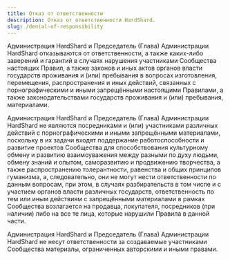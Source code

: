 ```yaml
---
title: Отказ от ответственности
description: Отказ от ответственности HardShard.
slug: /denial-of-responsibility
---
```


Администрация HardShard и Председатель (Глава) Администрации HardShard отказываются от ответственности, а также каких-либо заверений и гарантий в случаях нарушения участниками Сообщества настоящих Правил, а также законов и иных актов органов власти государств проживания и (или) пребывания в вопросах изготовления, перемещения, распространения и иных действий, связанных с порнографическими и иными запрещёнными настоящими Правилами, а также законодательствами государств проживания и (или) пребывания, материалами. 

Администрация HardShard и Председатель (Глава) Администрации HardShard не являются посредниками и (или) участниками различных действий с порнографическими и иными запрещёнными материалами, поскольку в их задачи входят поддержание работоспособности и развитие проектов Сообщества для способствования культурному обмену и развитию взаимоуважения между разными по духу людьми, обмену знаний и опытом, саморазвитию и продвижению творчества, а также распространению толерантности, равенства и общих принципов гуманизма, а, следовательно, они не могут нести ответственности по данным вопросам, при этом, в случаях разбирательств в том числе и с участием органов власти различных государств, ответственность по тем или иным действиям с запрещёнными материалами в рамках Сообщества возлагается на продавца, покупателя, посредников (при наличии) либо на все те лица, которые нарушили Правила в данной части.

Администрация HardShard и Председатель (Глава) Администрации HardShard не несут ответственности за создаваемые участниками Сообщества материалы, ограниченных авторскими и иными правами.